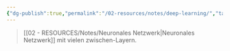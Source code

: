 ```yaml
---
{"dg-publish":true,"permalink":"/02-resources/notes/deep-learning/","tags":["GFN/prüfungsrelevant/AP1/vorbereitung","AI"],"noteIcon":"","updated":"2025-07-12T13:31:41.294+02:00"}
---
```


>[[02 - RESOURCES/Notes/Neuronales Netzwerk\|Neuronales Netzwerk]] mit vielen zwischen-Layern.